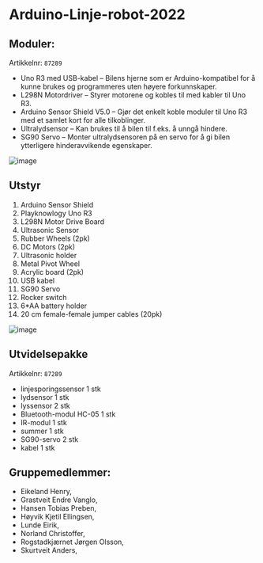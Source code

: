 # Arduino-Linje-robot-2022

## Moduler:
Artikkelnr: ```87289```
* Uno R3 med USB-kabel – Bilens hjerne som er Arduino-kompatibel for å kunne brukes og programmeres uten høyere forkunnskaper.
* L298N Motordriver – Styrer motorene og kobles til med kabler til Uno R3.
* Arduino Sensor Shield V5.0 – Gjør det enkelt koble moduler til Uno R3 med et samlet kort for alle tilkoblinger.
* Ultralydsensor – Kan brukes til å bilen til f.eks. å unngå hindere.
* SG90 Servo – Monter ultralydsensoren på en servo for å gi bilen ytterligere hinderavvikende egenskaper.

![image](https://user-images.githubusercontent.com/101246909/166634190-5ee36dd3-a748-4d9e-af4c-7db277f3bbba.png)

## Utstyr 

1. Arduino Sensor Shield
2. Playknowlogy Uno R3
3. L298N Motor Drive Board
4. Ultrasonic Sensor
5. Rubber Wheels (2pk)
6. DC Motors (2pk)
7. Ultrasonic holder
8. Metal Pivot Wheel
9. Acrylic board (2pk)
10. USB kabel
11. SG90 Servo
12. Rocker switch
13. 6*AA battery holder
14. 20 cm female-female jumper cables (20pk)

![image](https://user-images.githubusercontent.com/101700939/166636147-e6b7008a-0da3-4474-8530-5c4d69a7365d.png)


## Utvidelsepakke 
Artikkelnr: ```87289```

* linjesporingssensor 			1 stk
* lydsensor					1 stk
* lyssensor					2 stk
* Bluetooth-modul HC-05			1 stk
* IR-modul					1 stk
* summer					1 stk
* SG90-servo				2 stk
* kabel					1 stk



## Gruppemedlemmer:

- Eikeland Henry,
- Grastveit Endre Vanglo,
- Hansen Tobias Preben, 
- Høyvik Kjetil Ellingsen,
- Lunde Eirik,
- Norland Christoffer,
- Rogstadkjærnet Jørgen Olsson,
- Skurtveit Anders,

